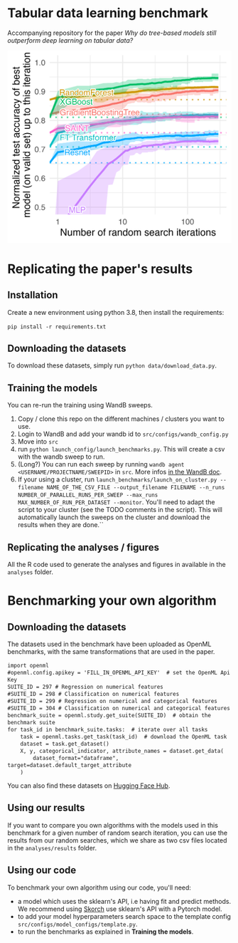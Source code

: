 # Tabular data learning benchmark

Accompanying repository for the paper *Why do tree-based models still outperform deep learning on tabular data?*

![alt text](analyses/plots/random_search_classif_numerical.jpg "Benchmark on numerical features")

# Replicating the paper's results

## Installation

Create a new environment using python 3.8, then install the requirements:

`pip install -r requirements.txt`

## Downloading the datasets

To download these datasets, simply run `python data/download_data.py`.

## Training the models

You can re-run the training using WandB sweeps.

1. Copy / clone this repo on the different machines / clusters you want to use.
2. Login to WandB and add your wandb id to `src/configs/wandb_config.py`
3. Move into `src`
4. run `python launch_config/launch_benchmarks.py`. This will create a csv with the wandb sweep to run. 
5. (Long?) You can run each sweep by running `wandb agent <USERNAME/PROJECTNAME/SWEEPID>` in `src`. More infos
[in the WandB doc](https://docs.wandb.ai/guides/sweeps/quickstart#4.-launch-agent-s).
6. If your using a cluster, run `launch_benchmarks/launch_on_cluster.py --filename NAME_OF_THE_CSV_FILE --output_filename FILENAME --n_runs NUMBER_OF_PARALLEL_RUNS_PER_SWEEP --max_runs MAX_NUMBER_OF_RUN_PER_DATASET --monitor`. 
You'll need to adapt the 
script to your cluster (see the TODO comments in the script). This will automatically launch the sweeps on the cluster
and download the results when they are done.``

## Replicating the analyses / figures

All the R code used to generate the analyses and figures in available in the `analyses` folder.


# Benchmarking your own algorithm

## Downloading the datasets

The datasets used in the benchmark have been uploaded as OpenML
benchmarks, with the same transformations that are used in the paper.

```
import openml
#openml.config.apikey = 'FILL_IN_OPENML_API_KEY'  # set the OpenML Api Key
SUITE_ID = 297 # Regression on numerical features
#SUITE_ID = 298 # Classification on numerical features
#SUITE_ID = 299 # Regression on numerical and categorical features
#SUITE_ID = 304 # Classification on numerical and categorical features
benchmark_suite = openml.study.get_suite(SUITE_ID)  # obtain the benchmark suite
for task_id in benchmark_suite.tasks:  # iterate over all tasks
    task = openml.tasks.get_task(task_id)  # download the OpenML task
    dataset = task.get_dataset()
    X, y, categorical_indicator, attribute_names = dataset.get_data(
        dataset_format="dataframe", target=dataset.default_target_attribute
    )
```

You can also find these datasets on [Hugging Face Hub](https://huggingface.co/datasets/inria-soda/tabular-benchmark).

## Using our results

If you want to compare you own algorithms with the models used in 
this benchmark for a given number of random search iteration,
you can use the results from our random searches, which we share 
as two csv files located in the `analyses/results` folder.

## Using our code

To benchmark your own algorithm using our code, you'll need:

- a model which uses the sklearn's API, i.e having fit and predict methods.
We recommend using [Skorch](https://skorch.readthedocs.io/en/stable/net.html) use sklearn's API with a Pytorch model.
- to add your model hyperparameters search space to the template config `src/configs/model_configs/template.py`.
- to run the benchmarks as explained in **Training the models**.



